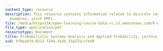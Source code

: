 ```yaml
---
content_type: resource
description: This resource contains information related to discrete random variable
  examples; joint PMFs.
file: /media/https%3A/open-learning-course-data-rc.s3.amazonaws.com/6-041-probabilistic-systems-analysis-and-applied-probability-fall-2010/bf6ead198213f24e3a3b33a231ccfed9_MIT6_041F10_L06.pdf
file_type: application/pdf
resourcetype: Document
title: Probabilistic Systems Analysis and Applied Probability, Lecture 6
uid: bf6ead19-8213-f24e-3a3b-33a231ccfed9
---
```

